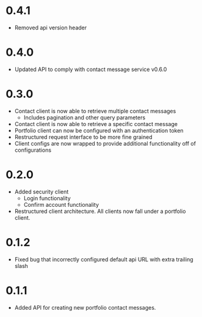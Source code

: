 # 0.4.1

- Removed api version header

# 0.4.0

- Updated API to comply with contact message service v0.6.0

# 0.3.0

- Contact client is now able to retrieve multiple contact messages
  - Includes pagination and other query parameters
- Contact client is now able to retrieve a specific contact message
- Portfolio client can now be configured with an authentication token
- Restructured request interface to be more fine grained
- Client configs are now wrapped to provide additional functionality off of configurations

# 0.2.0

- Added security client
  - Login functionality
  - Confirm account functionality
- Restructured client architecture. All clients now fall under a portfolio client.

# 0.1.2

- Fixed bug that incorrectly configured default api URL with extra trailing slash

# 0.1.1

- Added API for creating new portfolio contact messages.
